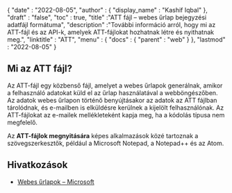 {
  "date" : "2022-08-05",
  "author" : {
    "display_name" : "Kashif Iqbal"
},
  "draft" : "false",
  "toc" : true,
  "title" :"ATT fájl – webes űrlap bejegyzési adatfájl formátuma",
  "description" :"További információ arról, hogy mi az ATT-fájl és az API-k, amelyek ATT-fájlokat hozhatnak létre és nyithatnak meg.",
  "linktitle" : "ATT",
  "menu" : {
    "docs" : {
      "parent" : "web"
}
},
  "lastmod" : "2022-08-05"
}

## Mi az ATT fájl?

Az ATT-fájl egy közbenső fájl, amelyet a webes űrlapok generálnak, amikor a felhasználó adatokat küld el az űrlap használatával a webböngészőben. Az adatok webes űrlapon történő benyújtásakor az adatok az ATT fájlban tárolódnak, és e-mailben is elküldésre kerülnek a kijelölt felhasználónak. Az ATT-fájlokat az e-mailek mellékleteként kapja meg, ha a kódolás típusa nem megfelelő.

Az **ATT-fájlok megnyitására** képes alkalmazások közé tartoznak a szövegszerkesztők, például a Microsoft Notepad, a Notepad++ és az Atom.

## Hivatkozások

* [Webes űrlapok – Microsoft](https://learn.microsoft.com/en-us/aspnet/web-forms/what-is-web-forms)

